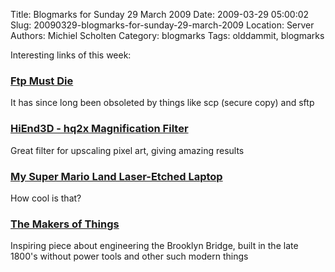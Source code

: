 Title: Blogmarks for Sunday 29 March 2009
Date: 2009-03-29 05:00:02
Slug: 20090329-blogmarks-for-sunday-29-march-2009
Location: Server
Authors: Michiel Scholten
Category: blogmarks
Tags: olddammit, blogmarks

<p>Interesting links of this week:</p>
<h3><a href="http://mywiki.wooledge.org/FtpMustDie">Ftp Must Die</a></h3>
<p>It has since long been obsoleted by things like scp (secure copy) and sftp</p>
<h3><a href="http://www.hiend3d.com/hq2x.html">HiEnd3D - hq2x Magnification Filter</a></h3>
<p>Great filter for upscaling pixel art, giving amazing results</p>
<h3><a href="http://www.hypercombofinish.com/post.php?id=71">My Super Mario Land Laser-Etched Laptop</a></h3>
<p>How cool is that?</p>
<h3><a href="http://www.randsinrepose.com/archives/2009/03/23/the_makers_of_things.html">The Makers of Things</a></h3>
<p>Inspiring piece about engineering the Brooklyn Bridge, built in the late 1800's without power tools and other such modern things</p>
